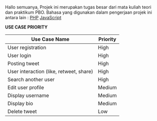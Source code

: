 Hallo semuanya,
Projek ini merupakan tugas besar dari mata kuliah teori dan praktikum PBO.
Bahasa yang digunakan dalam pengerjaan projek ini antara lain :
[PHP](https://www.php.net/)
[JavaScript](https://www.javascript.com/)

**USE CASE PRIORITY**
	
| Use Case Name | Priority |
| ------ | ------ |
|  User registration  |    High    |
|    User login    |    High    |
| Posting tweet	| High |
| User interaction (like, retweet, share)	| High |
| Search another user	| High |
| Edit user profile	| Medium |
| Display username	| Medium |
| Display bio	| Medium |
| Delete tweet	| Low |
